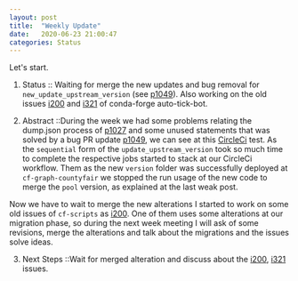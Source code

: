 ```yaml
---
layout: post
title:  "Weekly Update"
date:   2020-06-23 21:00:47
categories: Status
---
```


 Let's start.
 
 1. Status :: Waiting for merge the new updates and bug removal for `new_update_upstream_version` (see [p1049]). Also working on the old issues [i200] and [i321] of conda-forge auto-tick-bot.
 
 2. Abstract ::During the week we had some problems relating the dump.json process of [p1027] and some unused statements that was solved by a bug PR update [p1049], we can see at this [CircleCi](https://app.circleci.com/pipelines/github/regro/circle_worker/10388/workflows/b65e927d-dd27-4f7f-a505-269d16202db3/jobs/26564) test. As the `sequential` form of the `update_upstream_version` took so much time to complete the respective jobs started to stack at our CircleCi workflow. Them as the new `version` folder was successfully deployed at `cf-graph-countyfair` we stopped the run usage of the new code to merge the `pool` version, as explained at the last weak post. 
 
 Now we have to wait to merge the new alterations I started to work on some old issues of `cf-scripts` as [i200][i321]. One of them uses some alterations at our migration phase, so during the next week meeting I will ask of some revisions, merge the alterations and talk about the migrations and the issues solve ideas.
 
 3. Next Steps ::Wait for merged alteration and discuss about the [i200], [i321] issues.

[p1049]: https://github.com/regro/cf-scripts/pull/1049
[i321]: https://github.com/regro/cf-scripts/issues/321
[i200]: https://github.com/regro/cf-scripts/issues/200
[p1027]: https://github.com/regro/cf-scripts/pull/1027
